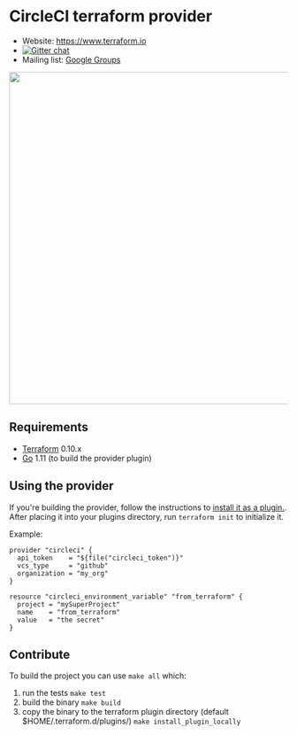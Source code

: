 # CircleCI terraform provider

- Website: https://www.terraform.io
- [![Gitter chat](https://badges.gitter.im/hashicorp-terraform/Lobby.png)](https://gitter.im/hashicorp-terraform/Lobby)
- Mailing list: [Google Groups](http://groups.google.com/group/terraform-tool)

<img src="https://cdn.rawgit.com/hashicorp/terraform-website/master/content/source/assets/images/logo-hashicorp.svg" width="600px">

## Requirements

- [Terraform][terraform] 0.10.x
- [Go][go] 1.11 (to build the provider plugin)

## Using the provider
If you're building the provider, follow the instructions to [install it as a plugin.][install plugin].
After placing it into your plugins directory,  run `terraform init` to initialize it.

[install plugin]: https://www.terraform.io/docs/plugins/basics.html#installing-a-plugin
[terraform]: https://www.terraform.io/downloads.html
[go]: https://golang.org/doc/install


Example:
```hcl
provider "circleci" {
  api_token    = "${file("circleci_token")}"
  vcs_type     = "github"
  organization = "my_org"
}

resource "circleci_environment_variable" "from_terraform" {
  project = "mySuperProject"
  name    = "from_terraform"
  value   = "the secret"
}
```

## Contribute

To build the project you can use `make all` which:
1. run the tests `make test`
2. build the binary `make build`
3. copy the binary to the terraform plugin directory (default $HOME/.terraform.d/plugins/)
 `make install_plugin_locally`